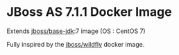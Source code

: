 # JBoss AS 7.1.1 Docker Image

Extends [jboss/base-jdk](https://hub.docker.com/r/jboss/base-jdk/):7 image (OS : CentOS 7)

Fully inspired by the [jboss/wildfly](https://hub.docker.com/r/jboss/wildfly/) docker image.
